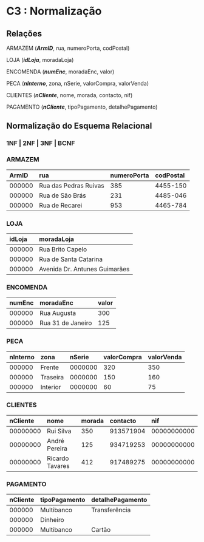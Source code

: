 # C3 : Normalização

## **Relações**

ARMAZEM (_**ArmID**_, rua, numeroPorta, codPostal)

LOJA (_**idLoja**_, moradaLoja)

ENCOMENDA (_**numEnc**_, moradaEnc, valor)

PECA (_**nInterno**_, zona, nSerie, valorCompra, valorVenda)

CLIENTES (_**nCliente**_, nome, morada, contacto, nif)

PAGAMENTO (_**nCliente**_, tipoPagamento, detalhePagamento)

## **Normalização do Esquema Relacional**

### **1NF | 2NF | 3NF | BCNF**

### ARMAZEM
| ArmID  |  rua                  | numeroPorta | codPostal |
| :----- | :-------------------- | :---------- | :-------- |
| 000000 | Rua das Pedras Ruivas | 385         | 4455-150  |
| 000000 | Rua de São Brás       | 231         | 4485-046  | 
| 000000 | Rua de Recarei        | 953         | 4465-784  |

### LOJA
| idLoja  | moradaLoja                    |
| :------ | :---------------------------- |
| 000000  | Rua Brito Capelo              |
| 000000  | Rua de Santa Catarina         |
| 000000  | Avenida Dr. Antunes Guimarães |

### ENCOMENDA
| numEnc  | moradaEnc                     | valor | 
| :------ | :---------------------------- | :---- |
| 000000  | Rua Augusta                   | 300   |
| 000000  | Rua 31 de Janeiro             | 125   |
 
### PECA
| nInterno | zona                          | nSerie  | valorCompra | valorVenda |
| :------  | :---------------------------- | :------ | :---------- | :--------- |
| 000000   | Frente                        | 0000000 | 320         | 350        |
| 000000   | Traseira                      | 0000000 | 150         | 160        |
| 000000   | Interior                      | 0000000 | 60          | 75

### CLIENTES
| nCliente   | nome            | morada | contacto  | nif         |
| :--------- | :-------------- | :----  | :-------- | :---------- |
| 00000000   | Rui Silva       | 350    | 913571904 | 00000000000 |
| 00000000   | André Pereira   | 125    | 934719253 | 00000000000 |
| 00000000   | Ricardo Tavares | 412    | 917489275 | 00000000000 |

### PAGAMENTO
| nCliente  | tipoPagamento   | detalhePagamento |
| :-------- | :-------------- | :--------------- |
| 000000    | Multibanco      | Transferência    |
| 000000    | Dinheiro        |                  |
| 000000    | Multibanco      | Cartão           |




